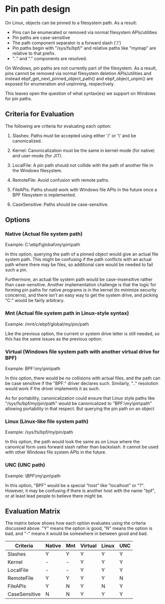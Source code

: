 # Pin path design

On Linux, objects can be pinned to a filesystem path.  As a result:
* Pins can be enumerated or removed via normal filesystem APIs/utilities
* Pin paths are case-sensitive
* The path component separator is a forward slash ('/')
* Pin paths begin with "/sys/fs/bpf/" and relative paths like "mymap" are relative to that prefix.
* ".." and "." components are resolved.

On Windows, pin paths are not currently part of the filesystem.  As a result,
pins cannot be removed via normal filesystem deletion APIs/utilities and instead
ebpf_get_next_pinned_object_path() and ebpf_object_unpin() are exposed
for enumeration and unpinning, respectively.

This leaves open the question of what syntax(es) we support on Windows for pin paths.

## Criteria for Evaluation

The following are criteria for evaluating each option:

1. Slashes: Paths must be accepted using either '/' or '\\' and be canonicalized.

1. Kernel: Canonicalization must be the same in kernel-mode (for native) and user-mode (for JIT).

1. LocalFile: A pin path should not collide with the path of another file in the Windows filesystem.

1. RemoteFile: Avoid confusion with remote paths.

1. FileAPIs: Paths should work with Windows file APIs in the future once a BPF filesystem is implemented.

1. CaseSensitive: Paths should be case-sensitive.

## Options

### Native (Actual file system path)

Example: C:\ebpf\global\my\pin\path

In this option, querying the path of a pinned object would give an actual file system path.
This might be confusing if the path conflicts with an actual path where there may be files,
so additional care would be needed to fail such a pin.

Furthermore, an actual file system path would be case-insensitive rather than case-sensitive.
Another implementation challenge is that the logic for forming pin paths for native programs
is in the kernel (to minimize security concerns), and there isn't an easy way to get the
system drive, and picking "C:" would be fairly arbitrary.

### Mnt (Actual file system path in Linux-style syntax)

Example: /mnt/c/ebpf/global/my/pin/path

Like the previous option, the current or system drive letter is still needed, so this has
the same issues as the previous option.

### Virtual (Windows file system path with another virtual drive for BPF)

Example: BPF:\my\pin\path

In this option, there would be no collisions with actual files, and the path can be case
sensitive if the "BPF:" driver declares such.  Similarly, ".." resolution would work if
the driver implements it as such.

As for portability, canonicalization could ensure that Linux style paths like
"/sys/fs/bpf/my/pin/path" would be canonicalized to "BPF:\my\pin\path" allowing
portability in that respect.  But querying the pin path on an object


### Linux (Linux-like file system path)

Example: /sys/fs/bpf/my/pin/path

In this option, the path would look the same as on Linux where
the canonical form uses forward slash rather than backslash.
It cannot be used with other Windows file system APIs in the future.

### UNC (UNC path)

Example: \\BPF\my\pin\path

In this option, "BPF" would be a special "host" like "localhost" or "?".
However, it may be confusing if there is another host with the name "bpf",
or at least lead people to believe there might be.

## Evaluation Matrix

The matrix below shows how each option evaluates using the
criteria discussed above.  "Y" means the option is good,
"N" means the option is bad, and "-" means it would be somewhere
in between good and bad.

| Criteria      | Native | Mnt | Virtual | Linux | UNC |
| ------------- | ------ | --- | ------- | ----- | --- |
| Slashes       | Y      | Y   | Y       | Y     | Y   |
| Kernel        | -      | -   | Y       | Y     | Y   |
| LocalFile     | -      | -   | Y       | Y     | Y   |
| RemoteFile    | Y      | Y   | Y       | Y     | N   |
| FileAPIs      | Y      | N   | Y       | N     | Y   |
| CaseSensitive | N      | N   | Y       | Y     | Y   |
